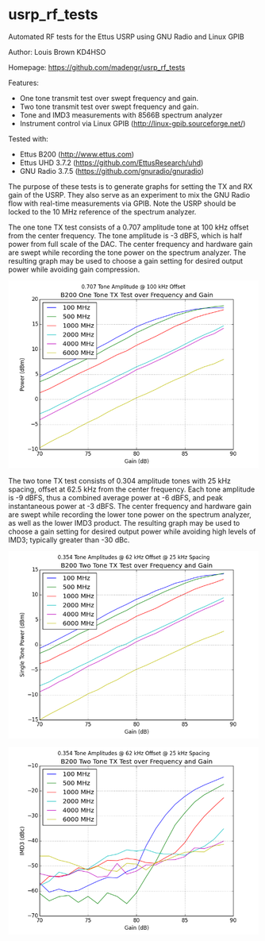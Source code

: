 ﻿usrp_rf_tests
======

Automated RF tests for the Ettus USRP using GNU Radio and Linux GPIB

Author: Louis Brown KD4HSO

Homepage: https://github.com/madengr/usrp_rf_tests

Features:
- One tone transmit test over swept frequency and gain. 
- Two tone transmit test over swept frequency and gain.
- Tone and IMD3 measurements with 8566B spectrum analyzer
- Instrument control via Linux GPIB (http://linux-gpib.sourceforge.net/)

Tested with:
- Ettus B200 (http://www.ettus.com)
- Ettus UHD 3.7.2 (https://github.com/EttusResearch/uhd)
- GNU Radio 3.7.5 (https://github.com/gnuradio/gnuradio)

The purpose of these tests is to generate graphs for setting the TX and RX gain of the USRP.  They also serve as an experiment to mix the GNU Radio flow with real-time measurements via GPIB.  Note the USRP should be locked to the 10 MHz reference of the spectrum analyzer.  

The one tone TX test consists of a 0.707 amplitude tone at 100 kHz offset from the center frequency.  The tone amplitude is -3 dBFS, which is half power from full scale of the DAC.  The center frequency and hardware gain are swept while recording the tone power on the spectrum analyzer.  The resulting graph may be used to choose a gain setting for desired output power while avoiding gain compression. 

![Alt text](https://github.com/madengr/usrp_rf_tests/blob/master/apps/usrp_one_tone_tx_power_graph.png)

The two tone TX test consists of 0.304 amplitude tones with 25 kHz spacing, offset at 62.5 kHz from the center frequency.  Each tone amplitude is -9 dBFS, thus a combined average power at -6 dBFS, and peak instantaneous power at -3 dBFS.  The center frequency and hardware gain are swept while recording the lower tone power on the spectrum analyzer, as well as the lower IMD3 product.  The resulting graph may be used to choose a gain setting for desired output power while avoiding high levels of IMD3; typically greater than -30 dBc.

![Alt text](https://github.com/madengr/usrp_rf_tests/blob/master/apps/usrp_two_tone_tx_power_graph.png)

![Alt text](https://github.com/madengr/usrp_rf_tests/blob/master/apps/usrp_two_tone_tx_imd3_graph.png)
